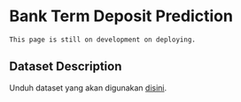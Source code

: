 # Bank Term Deposit Prediction

```{attention}
This page is still on development on deploying.
```

## Dataset Description

Unduh dataset yang akan digunakan [disini](https://archive.ics.uci.edu/ml/datasets/Bank+Marketing).
